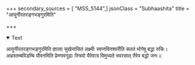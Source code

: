 +++
secondary_sources = [ "MSS_5144",]
jsonClass = "Subhaashita"
title = "आयुर्नीरतरङ्गभङ्गुरमिति"

+++

<details open><summary>Text</summary>

आयुर्नीरतरङ्गभङ्गुरमिति ज्ञात्वा सुखेनासितं लक्ष्मीः स्वप्नविनश्वरीति सततं भोगेषु बद्धा रुचिः।  
अभ्रस्तम्बविडम्बि यौवनमिति प्रेम्णावगूढाः स्त्रियो यैरेवात्र विमुच्यते भवरसात् तैरेव बद्धो जनः॥
</details>
